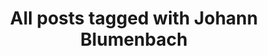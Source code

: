 ---
layout: tag
title: "All posts tagged with Johann Blumenbach"
permalink: /weblog/tags/johann-blumenbach/
taxonomy: Johann Blumenbach
---